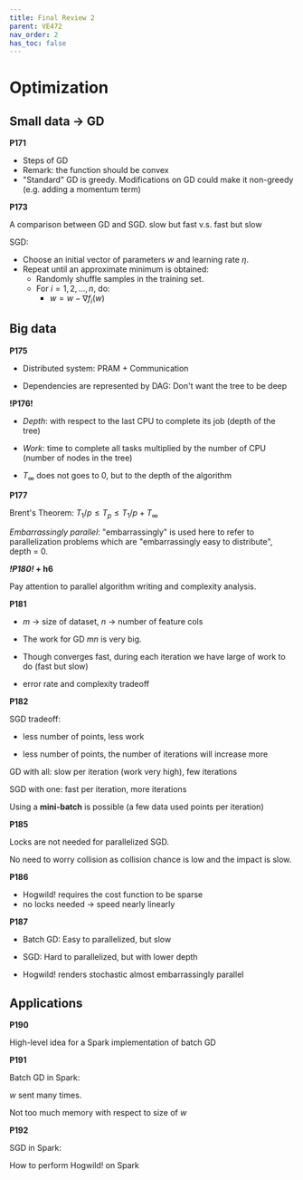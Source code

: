 ```yaml
---
title: Final Review 2
parent: VE472
nav_order: 2
has_toc: false
---
```


# Optimization

## Small data -> GD

**P171**

- Steps of GD
- Remark: the function should be convex
- "Standard" GD is greedy. Modifications on GD could make it non-greedy (e.g. adding a momentum term)

**P173**

A comparison between GD and SGD. slow but fast v.s. fast but slow

SGD:

- Choose an initial vector of parameters $w$ and learning rate $\eta$.
- Repeat until an approximate minimum is obtained:
  - Randomly shuffle samples in the training set.
  - For $i = 1,2,\ldots,n$, do:
    - $w = w - \nabla f_i(w)$

## Big data

**P175**

+ Distributed system: PRAM + Communication

+ Dependencies are represented by DAG: Don't want the tree to be deep

**!P176!**

+ *Depth*: with respect to the last CPU to complete its job (depth of the tree)

+ *Work*: time to complete all tasks multiplied by the number of CPU (number of nodes in the tree)

+ $T_\infty$ does not goes to 0, but to the depth of the algorithm

**P177**

Brent's Theorem: $T_1 / p \leq T_p \leq T_1 / p + T_\infty$

*Embarrassingly parallel*: "embarrassingly" is used here to refer to parallelization problems which are "embarrassingly easy to distribute", depth = 0.

***!P180!* + h6**

Pay attention to parallel algorithm writing and complexity analysis.

**P181**

+ $m$ -> size of dataset, $n$ -> number of feature cols
+ The work for GD $mn$ is very big.

+ Though converges fast, during each iteration we have large of work to do (fast but slow)

+ error rate and complexity tradeoff

**P182**

SGD tradeoff:

- less number of points, less work

- less number of points, the number of iterations will increase more

GD with all: slow per iteration (work very high), few iterations

SGD with one: fast per iteration, more iterations

Using a **mini-batch** is possible (a few data used points per iteration)

**P185**

Locks are not needed for parallelized SGD.

No need to worry collision as collision chance is low and the impact is slow.

**P186**

+ Hogwild! requires the cost function to be sparse
+ no locks needed -> speed nearly linearly

**P187**

+ Batch GD: Easy to parallelized, but slow

+ SGD: Hard to parallelized, but with lower depth

+ Hogwild! renders stochastic almost embarrassingly parallel

## Applications

**P190**

High-level idea for a Spark implementation of batch GD

**P191**

Batch GD in Spark:

$w$ sent many times.  

Not too much memory with respect to size of $w$

**P192**

SGD in Spark:

How to perform Hogwild! on Spark



